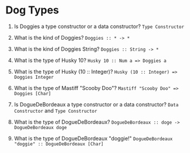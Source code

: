 # Dog Types

1. Is Doggies a type constructor or a data constructor?
   `Type Constructor`

2. What is the kind of Doggies?
   `Doggies :: * -> *`

3. What is the kind of Doggies String?
   `Doggies :: String -> *`

4. What is the type of Husky 10?
   `Husky 10 :: Num a => Doggies a`

5. What is the type of Husky (10 :: Integer)?
   `Husky (10 :: Integer) => Doggies Integer`

6. What is the type of Mastiff "Scooby Doo"?
   `Mastiff "Scooby Doo" => Doggies [Char]`

7. Is DogueDeBordeaux a type constructor or a data constructor?
   `Data Constructor` and `Type Constructor`

8. What is the type of DogueDeBordeaux?
   `DogueDeBordeaux :: doge -> DogueDeBordeaux doge`

9. What is the type of DogueDeBordeaux "doggie!"
   `DogueDeBordeaux "doggie" :: DogueDeBordeaux [Char]`
